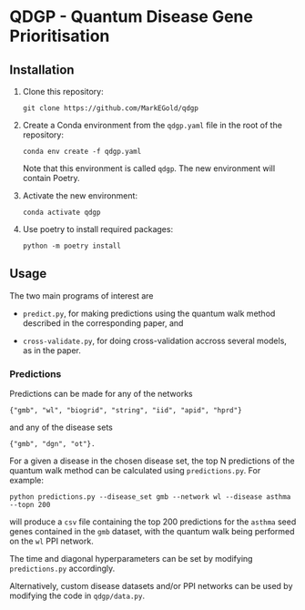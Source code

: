 # QDGP - Quantum Disease Gene Prioritisation

## Installation

1. Clone this repository:
   ```
   git clone https://github.com/MarkEGold/qdgp
   ```
2. Create a Conda environment from the `qdgp.yaml` file in the root of the repository:
   ```
   conda env create -f qdgp.yaml
   ```
   Note that this environment is called `qdgp`. The new environment will
   contain Poetry.

3. Activate the new environment:
   ```
   conda activate qdgp
   ```
4. Use poetry to install required packages:
   ```
   python -m poetry install
   ```

## Usage

The two main programs of interest are 

- `predict.py`, for making predictions using the quantum walk method described in the corresponding paper, and 
	
- `cross-validate.py`, for doing cross-validation accross several models, as in the paper.
	
### Predictions

Predictions can be made for any of the networks 

```
{"gmb", "wl", "biogrid", "string", "iid", "apid", "hprd"}
```

and any of the disease sets 

```
{"gmb", "dgn", "ot"}.
```

For a given a disease in the chosen disease set, the top N predictions of the quantum walk method can be calculated using `predictions.py`. For example:

```
python predictions.py --disease_set gmb --network wl --disease asthma --topn 200
```

will produce a `csv` file containing the top 200 predictions for the `asthma` seed genes contained in the `gmb` dataset, with the quantum walk being performed on the `wl` PPI network.

The time and diagonal hyperparameters can be set by modifying `predictions.py` accordingly.

Alternatively, custom disease datasets and/or PPI networks can be used by modifying the code in `qdgp/data.py`.
